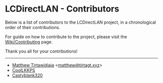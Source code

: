 # LCDirectLAN - Contributors

Below is a list of contributors to the LCDirectLAN project, in a chronological order of their contributions.

For guide on how to contribute to the project, please visit the [Wiki/Contributing](../../wiki/Contributing) page.

Thank you all for your contributions!

----

-  [Matthew Tirtawidjaja](https://github.com/TIRTAGT) \<matthew@tirtagt.xyz\>
-  [CoolLKKPS](https://github.com/CoolLKKPS)
-  [Castyblank320](https://github.com/Castyblank320)
